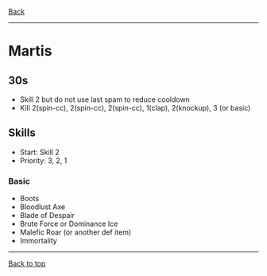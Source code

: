 [Back](../)

----

# Martis

## 30s
- Skill 2 but do not use last spam to reduce cooldown
- Kill 2(spin-cc), 2(spin-cc), 2(spin-cc), 1(clap), 2(knockup), 3 (or basic)

## Skills
- Start: Skill 2
- Priority: 3, 2, 1

### Basic
- Boots
- Bloodlust Axe
- Blade of Despair
- Brute Force or Dominance Ice
- Malefic Roar (or another def item)
- Immortality


----

[Back to top](./#)
